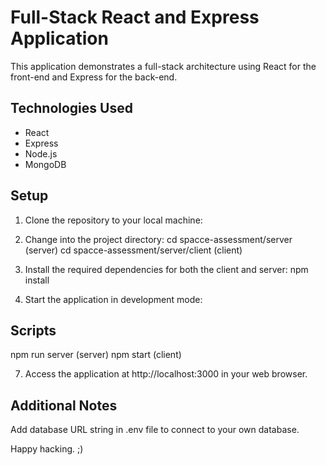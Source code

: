 # Full-Stack React and Express Application

This application demonstrates a full-stack architecture using React for the front-end and Express for the back-end.

## Technologies Used

- React
- Express
- Node.js
- MongoDB

## Setup

1. Clone the repository to your local machine:

2. Change into the project directory:
cd spacce-assessment/server  (server)
cd spacce-assessment/server/client  (client)

4. Install the required dependencies for both the client and server:
npm install

6. Start the application in development mode:

## Scripts

npm run server (server)
npm start (client)

7. Access the application at http://localhost:3000 in your web browser.

## Additional Notes
Add database URL string in .env file to connect to your own database.

Happy hacking. ;)
